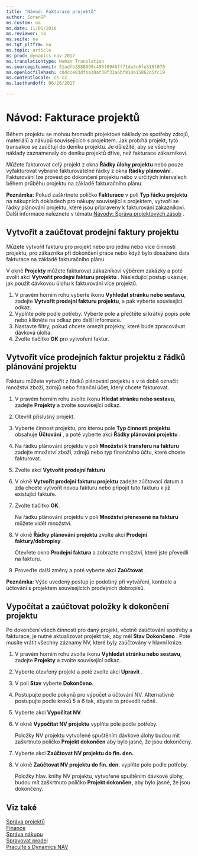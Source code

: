```yaml
---
title: "Návod: Fakturace projektů"
author: SorenGP
ms.custom: na
ms.date: 11/01/2016
ms.reviewer: na
ms.suite: na
ms.tgt_pltfrm: na
ms.topic: article
ms-prod: dynamics-nav-2017
ms.translationtype: Human Translation
ms.sourcegitcommit: 51adfb3588099c496f0946ff71da5c6fe518f070
ms.openlocfilehash: c0dcce83dfba30af38f33a6bf814b15862d5fc19
ms.contentlocale: cs-cz
ms.lasthandoff: 06/26/2017

---
```


# <a name="how-to-invoice-jobs"></a>Návod: Fakturace projektů
Během projektu se mohou hromadit projektové náklady ze spotřeby zdrojů, materiálů a nákupů souvisejících s projektem. Jak probíhá projekt, tyto transakce se zaúčtují do deníku projektu. Je důležité, aby se všechny náklady zaznamenaly do deníku projektů dříve, než fakturace zákazníkovi.

Můžete fakturovat celý projekt z okna **Řádky úlohy projektu** nebo pouze vyfakturovat vybrané fakturovatelné řádky z okna **Řádky plánování** . Fakturování lze provést po dokončení projektu nebo v určitých intervalech během průběhu projektu na základě fakturačního plánu.

**Poznámka**: Pokud zaškrtnete políčko **Fakturace** v poli **Typ řádku projektu** na nákupních dokladech pro nákupy související s projektem, vytvoří se řádky plánování projektu, které jsou připraveny k fakturování zákazníkovi. Další informace naleznete v tématu [Návody: Správa projektových zásob](projects-how-manage-project-supplies.md) .

## <a name="to-create-and-post-a-job-sales-invoice"></a>Vytvořit a zaúčtovat prodejní faktury projektu  
Můžete vytvořit fakturu pro projekt nebo pro jednu nebo více činností projektu, pro zákazníka při dokončení práce nebo když bylo dosaženo data fakturace na základě fakturačního plánu.

V okně **Projekty** můžete fakturovat zákazníkovi výběrem zakázky a poté zvolit akci **Vytvořit prodejní fakturu projektu** . Následující postup ukazuje, jak použít dávkovou úlohu k fakturování více projektů.  

1. V pravém horním rohu vyberte ikonu **Vyhledat stránku nebo sestavu**, zadejte **Vytvořit prodejní fakturu projektu**, a pak vyberte související odkaz.  
2. Vyplňte pole podle potřeby. Vyberte pole a přečtěte si krátký popis pole nebo klikněte na odkaz pro další informace.
3. Nastavte filtry, pokud chcete omezit projekty, které bude zpracovávat dávková úloha.
3. Zvolte tlačítko **OK** pro vytvoření faktur.  

## <a name="to-create-multiple-job-sales-invoices-from-job-planning-lines"></a>Vytvořit více prodejních faktur projektu z řádků plánování projektu  
Fakturu můžete vytvořit z řádků plánování projektu a v té době označit množství zboží, zdrojů nebo finanční účet, který chcete fakturovat.

1. V pravém horním rohu zvolte ikonu **Hledat stránku nebo sestavu**, zadejte **Projekty** a zvolte související odkaz.
2. Otevřít příslušný projekt.
3. Vyberte činnost projektu, pro kterou pole **Typ činnosti projektu** obsahuje **Účtování** , a poté vyberte akci **Řádky plánování projektu** .  
4. Na řádku plánování projektu v poli **Množství k transferu na fakturu** zadejte množství zboží, zdrojů nebo typ finančního účtu, které chcete fakturovat.  
5. Zvolte akci **Vytvořit prodejní fakturu**
6. V okně **Vytvořit prodejní fakturu projektu** zadejte zúčtovací datum a zda chcete vytvořit novou fakturu nebo připojit tuto fakturu k již existující faktuře.
7. Zvolte tlačítko **OK**.

    Na řádku plánování projektu v poli **Množství přenesené na fakturu** můžete vidět množství.

8. V okně **Řádky plánování projektu** zvolte akci **Prodejní faktury/dobropisy** .

    Otevřete okno **Prodejní faktura** a zobrazte množství, které jste převedli na fakturu.  
9. Proveďte další změny a poté vyberte akci **Zaúčtovat** .

**Poznámka**: Výše uvedený postup je podobný při vytváření, kontrole a účtování s projektem souvisejících prodejních dobropisů.

## <a name="to-calculate-and-post-job-completion-entries"></a>Vypočítat a zaúčtovat položky k dokončení projektu  
Po dokončení všech činností pro daný projekt, včetně zaúčtování spotřeby a fakturace, je nutné aktualizovat projekt tak, aby měl **Stav** **Dokončeno** . Poté musíte vrátit všechny záznamy NV, které byly zaúčtovány v hlavní knize.

1. V pravém horním rohu zvolte ikonu **Vyhledat stránku nebo sestavu**, zadejte **Projekty** a zvolte související odkaz.  
2. Vyberte otevřený projekt a poté zvolte akci **Upravit** .
3. V poli **Stav** vyberte **Dokončeno**.
4. Postupujte podle pokynů pro výpočet a účtování NV. Alternativně postupujte podle kroků 5 a 6 tak, abyste to provedli ručně.  
5. Vyberte akci **Vypočítat NV**.
6. V okně **Vypočítat NV projektu** vyplňte pole podle potřeby.  

     Položky NV projektu vytvořené spuštěním dávkové úlohy budou mít zaškrtnuto políčko **Projekt dokončen** aby bylo jasné, že jsou dokončeny.  

7. Vyberte akci **Zaúčtovat NV projektu do fin. den.**
8. V okně **Zaúčtovat NV projektu do fin. den.** vyplňte pole podle potřeby.  

     Položky hlav. knihy NV projektu, vytvořené spuštěním dávkové úlohy, budou mít zaškrtnuto políčko **Projekt dokončen,** aby bylo jasné, že jsou dokončeny.

## <a name="see-also"></a>Viz také
[Správa projektů](projects-manage-projects.md)  
[Finance](finance-setup.md)  
[Správa nákupu](purchasing-manage-purchasing.md)         
[Spravovat prodej](sales-manage-sales.md)      
[Pracujte s Dynamics NAV](ui-work-product.md)  

